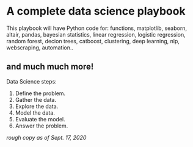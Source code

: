 # A complete data science playbook

This playbook will have Python code for:
functions, matplotlib, seaborn, altair, pandas, bayesian statistics, linear regression, logistic regression, random forest, decion trees, catboost, clustering, deep learning, nlp, webscraping, automation..

## and much much more!

Data Science steps:

1. Define the problem.
2. Gather the data.
3. Explore the data.
4. Model the data.
5. Evaluate the model.
6. Answer the problem.

*rough copy as of Sept. 17, 2020*
